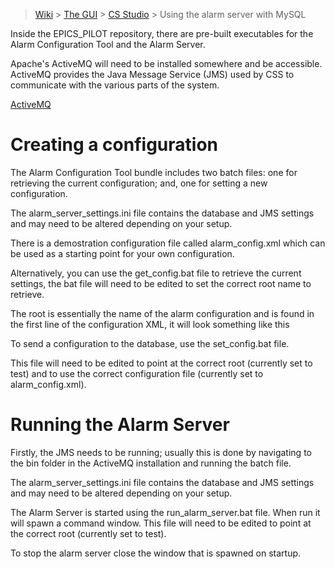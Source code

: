 > [Wiki](Home) > [The GUI](The-GUI) > [CS Studio](GUI-CSS) > Using the alarm server with MySQL

Inside the EPICS_PILOT repository, there are pre-built executables for the Alarm Configuration Tool and the Alarm Server.

Apache's ActiveMQ will need to be installed somewhere and be accessible. ActiveMQ provides the Java Message Service (JMS) used by CSS to communicate with the various parts of the system.

[ActiveMQ](ActiveMQ)

# Creating a configuration

The Alarm Configuration Tool bundle includes two batch files: one for retrieving the current configuration; and, one for setting a new configuration.

The alarm_server_settings.ini file contains the database and JMS settings and may need to be altered depending on your setup.

There is a demostration configuration file called alarm_config.xml which can be used as a starting point for your own configuration. 

Alternatively, you can use the get_config.bat file to retrieve the current settings, the bat file will need to be edited to set the correct root name to retrieve.

The root is essentially the name of the alarm configuration and is found in the first line of the configuration XML, it will look something like this <config name="test">

To send a configuration to the database, use the set_config.bat file.

This file will need to be edited to point at the correct root (currently set to test) and to use the correct configuration file (currently set to alarm_config.xml).

# Running the Alarm Server

Firstly, the JMS needs to be running; usually this is done by navigating to the bin folder in the ActiveMQ installation and running the batch file.

The alarm_server_settings.ini file contains the database and JMS settings and may need to be altered depending on your setup.

The Alarm Server is started using the run_alarm_server.bat file. When run it will spawn a command window.
This file will need to be edited to point at the correct root (currently set to test).

To stop the alarm server close the window that is spawned on startup.
